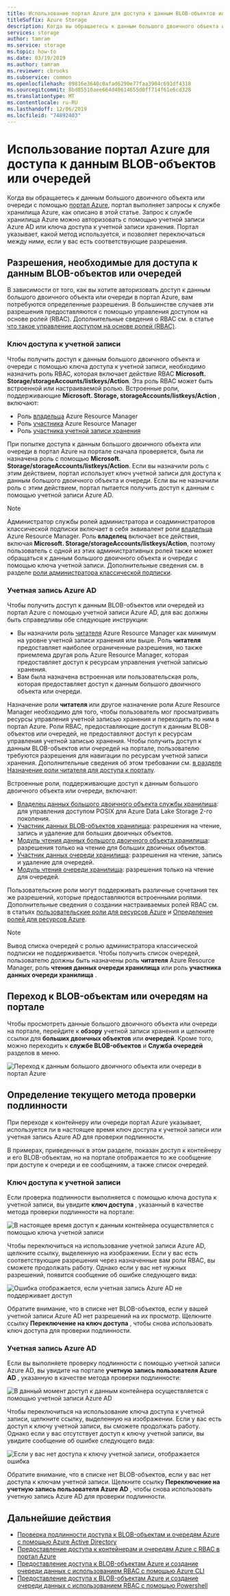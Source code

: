 ```yaml
---
title: Использование портал Azure для доступа к данным BLOB-объектов или очередей
titleSuffix: Azure Storage
description: Когда вы обращаетесь к данным большого двоичного объекта или очереди с помощью портал Azure, портал выполняет запросы к службе хранилища Azure, как описано в этой статье. Эти запросы к службе хранилища Azure могут пройти проверку подлинности и авторизоваться с помощью учетной записи Azure AD или ключа доступа к учетной записи хранения.
services: storage
author: tamram
ms.service: storage
ms.topic: how-to
ms.date: 03/19/2019
ms.author: tamram
ms.reviewer: cbrooks
ms.subservice: common
ms.openlocfilehash: 89816e3640c0afad6290e77faa3904c691df4318
ms.sourcegitcommit: 8bd85510aee664d40614655d0ff714f61e6cd328
ms.translationtype: MT
ms.contentlocale: ru-RU
ms.lasthandoff: 12/06/2019
ms.locfileid: "74892403"
---
```

# <a name="use-the-azure-portal-to-access-blob-or-queue-data"></a>Использование портал Azure для доступа к данным BLOB-объектов или очередей

Когда вы обращаетесь к данным большого двоичного объекта или очереди с помощью [портал Azure](https://portal.azure.com), портал выполняет запросы к службе хранилища Azure, как описано в этой статье. Запрос к службе хранилища Azure можно авторизовать с помощью учетной записи Azure AD или ключа доступа к учетной записи хранения. Портал указывает, какой метод используется, и позволяет переключаться между ними, если у вас есть соответствующие разрешения.  

## <a name="permissions-needed-to-access-blob-or-queue-data"></a>Разрешения, необходимые для доступа к данным BLOB-объектов или очередей

В зависимости от того, как вы хотите авторизовать доступ к данным большого двоичного объекта или очереди в портал Azure, вам потребуются определенные разрешения. В большинстве случаев эти разрешения предоставляются с помощью управления доступом на основе ролей (RBAC). Дополнительные сведения о RBAC см. в статье [что такое управление доступом на основе ролей (RBAC)](../../role-based-access-control/overview.md).

### <a name="account-access-key"></a>Ключ доступа к учетной записи

Чтобы получить доступ к данным большого двоичного объекта и очереди с помощью ключа доступа к учетной записи, необходимо назначить роль RBAC, которая включает действие RBAC **Microsoft. Storage/storageAccounts/listkeys/Action**. Эта роль RBAC может быть встроенной или настраиваемой ролью. Встроенные роли, поддерживающие **Microsoft. Storage, storageAccounts/listkeys/Action** , включают:

- Роль [владельца](../../role-based-access-control/built-in-roles.md#owner) Azure Resource Manager
- Роль [участника](../../role-based-access-control/built-in-roles.md#contributor) Azure Resource Manager
- Роль [участника учетной записи хранения](../../role-based-access-control/built-in-roles.md#storage-account-contributor)

При попытке доступа к данным большого двоичного объекта или очереди в портал Azure на портале сначала проверяется, была ли назначена роль с помощью **Microsoft. Storage/storageAccounts/listkeys/Action**. Если вы назначили роль с этим действием, портал использует ключ учетной записи для доступа к данным большого двоичного объекта и очереди. Если вы не назначили роль с этим действием, портал пытается получить доступ к данным с помощью учетной записи Azure AD.

> [!NOTE]
> Администратор службы ролей администратора и соадминистраторов классической подписки включает в себя эквивалент роли [владельца](../../role-based-access-control/built-in-roles.md#owner) Azure Resource Manager. Роль **владелец** включает все действия, включая **Microsoft. Storage/storageAccounts/listkeys/Action**, поэтому пользователь с одной из этих административных ролей также может обращаться к данным большого двоичного объекта и очереди с помощью ключа учетной записи. Дополнительные сведения см. в разделе [роли администратора классической подписки](../../role-based-access-control/rbac-and-directory-admin-roles.md#classic-subscription-administrator-roles).

### <a name="azure-ad-account"></a>Учетная запись Azure AD

Чтобы получить доступ к данным BLOB-объектов или очередей из портал Azure с помощью учетной записи Azure AD, для вас должны быть справедливы обе следующие инструкции:

- Вы назначили роль [читателя](../../role-based-access-control/built-in-roles.md#reader) Azure Resource Manager как минимум на уровне учетной записи хранения или выше. Роль **читателя** предоставляет наиболее ограниченные разрешения, но также приемлема другая роль Azure Resource Manager, которая предоставляет доступ к ресурсам управления учетной записью хранения.
- Вам была назначена встроенная или пользовательская роль, которая предоставляет доступ к данным большого двоичного объекта или очереди.

Назначение роли **читателя** или другое назначение роли Azure Resource Manager необходимо для того, чтобы пользователь мог просматривать ресурсы управления учетной записью хранения и переходить по ним в портал Azure. Роли RBAC, предоставляющие доступ к данным BLOB-объектов или очередей, не предоставляют доступ к ресурсам управления учетной записью хранения. Чтобы получить доступ к данным BLOB-объектов или очередей на портале, пользователю требуются разрешения для навигации по ресурсам учетной записи хранения. Дополнительные сведения об этом требовании см. [в разделе Назначение роли читателя для доступа к порталу](../common/storage-auth-aad-rbac-portal.md#assign-the-reader-role-for-portal-access).

Встроенные роли, поддерживающие доступ к данным большого двоичного объекта или очереди, включают:

- [Владелец данных большого двоичного объекта службы хранилища](../../role-based-access-control/built-in-roles.md#storage-blob-data-owner): для управления доступом POSIX для Azure Data Lake Storage 2-го поколения.
- [Участник данных BLOB-объектов хранилища](../../role-based-access-control/built-in-roles.md#storage-blob-data-contributor): разрешения на чтение, запись и удаление для больших двоичных объектов.
- [Модуль чтения данных большого двоичного объекта хранилища](../../role-based-access-control/built-in-roles.md#storage-blob-data-reader): разрешения только на чтение для больших двоичных объектов.
- [Участник данных очереди хранилища](../../role-based-access-control/built-in-roles.md#storage-queue-data-contributor): разрешения на чтение, запись и удаление для очередей.
- [Модуль чтения очереди хранилища](../../role-based-access-control/built-in-roles.md#storage-queue-data-reader): разрешения только на чтение для очередей.
    
Пользовательские роли могут поддерживать различные сочетания тех же разрешений, которые предоставляются встроенными ролями. Дополнительные сведения о создании настраиваемых ролей RBAC см. в статьях [пользовательские роли для ресурсов Azure](../../role-based-access-control/custom-roles.md) и [Определение ролей для ресурсов Azure](../../role-based-access-control/role-definitions.md).

> [!NOTE]
> Вывод списка очередей с ролью администратора классической подписки не поддерживается. Чтобы получить список очередей, пользователю должны быть назначены роль **читателя** Azure Resource Manager, роль **чтения данных очереди хранилища** или роль **участника данных очереди хранилища** .

## <a name="navigate-to-blobs-or-queues-in-the-portal"></a>Переход к BLOB-объектам или очередям на портале

Чтобы просмотреть данные большого двоичного объекта или очереди на портале, перейдите к **обзору** учетной записи хранения и щелкните ссылки для **больших двоичных объектов** или **очередей**. Кроме того, можно переходить к **службе BLOB-объектов** и **Служба очередей** разделов в меню. 

![Переход к данным большого двоичного объекта или очереди в портал Azure](media/storage-access-blobs-queues-portal/blob-queue-access.png)

## <a name="determine-the-current-authentication-method"></a>Определение текущего метода проверки подлинности

При переходе к контейнеру или очереди портал Azure указывает, используется ли в настоящее время ключ доступа к учетной записи или учетная запись Azure AD для проверки подлинности.

В примерах, приведенных в этом разделе, показан доступ к контейнеру и его BLOB-объектам, но на портале отображается то же сообщение при доступе к очереди и ее сообщениям, а также список очередей.

### <a name="account-access-key"></a>Ключ доступа к учетной записи

Если проверка подлинности выполняется с помощью ключа доступа к учетной записи, вы увидите **ключ доступа** , указанный в качестве метода проверки подлинности на портале:

![В настоящее время доступ к данным контейнера осуществляется с помощью ключа учетной записи](media/storage-access-blobs-queues-portal/auth-method-access-key.png)

Чтобы переключиться на использование учетной записи Azure AD, щелкните ссылку, выделенную на изображении. Если у вас есть соответствующие разрешения через назначенные вам роли RBAC, вы сможете продолжать работу. Однако если у вас нет нужных разрешений, появится сообщение об ошибке следующего вида:

![Ошибка отображается, если учетная запись Azure AD не поддерживает доступ](media/storage-access-blobs-queues-portal/auth-error-azure-ad.png)

Обратите внимание, что в списке нет BLOB-объектов, если у вашей учетной записи Azure AD нет разрешений на их просмотр. Щелкните ссылку **Переключение на ключ доступа** , чтобы снова использовать ключ доступа для проверки подлинности.

### <a name="azure-ad-account"></a>Учетная запись Azure AD

Если вы выполняете проверку подлинности с помощью учетной записи Azure AD, вы увидите на портале **учетную запись пользователя Azure AD** , указанную в качестве метода проверки подлинности:

![В данный момент доступ к данным контейнера осуществляется с помощью учетной записи Azure AD](media/storage-access-blobs-queues-portal/auth-method-azure-ad.png)

Чтобы переключиться на использование ключа доступа к учетной записи, щелкните ссылку, выделенную на изображении. Если у вас есть доступ к ключу учетной записи, вы сможете продолжать работу. Однако если у вас отсутствует доступ к ключу учетной записи, вы увидите сообщение об ошибке следующего вида:

![Если у вас нет доступа к ключу учетной записи, отображается ошибка](media/storage-access-blobs-queues-portal/auth-error-access-key.png)

Обратите внимание, что в списке нет BLOB-объектов, если у вас нет доступа к ключам учетной записи. Щелкните ссылку **Переключение на учетную запись пользователя Azure AD** , чтобы снова использовать учетную запись Azure AD для проверки подлинности.

## <a name="next-steps"></a>Дальнейшие действия

- [Проверка подлинности доступа к BLOB-объектам и очередям Azure с помощью Azure Active Directory](storage-auth-aad.md)
- [Предоставление доступа к контейнерам и очередям Azure с RBAC в портал Azure](storage-auth-aad-rbac-portal.md)
- [Предоставление доступа к BLOB-объектам Azure и создание очереди данных с использованием RBAC с помощью Azure CLI](storage-auth-aad-rbac-cli.md)
- [Предоставление доступа к BLOB-объектам Azure и создание очереди данных с использованием RBAC с помощью Powershell](storage-auth-aad-rbac-powershell.md)

